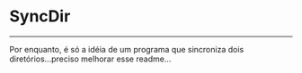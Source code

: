 # SyncDir
---
Por enquanto, é só a idéia de um programa que sincroniza dois diretórios...preciso melhorar esse readme...
